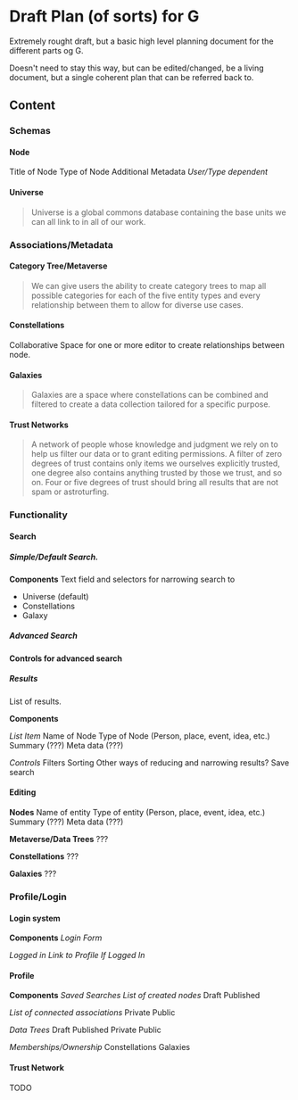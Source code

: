 # Draft Plan (of sorts) for G

Extremely rought draft, but a basic high level planning document for the
different parts og G.

Doesn't need to stay this way, but can be edited/changed, be a living document,
but a single coherent plan that can be referred back to.

## Content

### Schemas

#### Node

Title of Node
Type of Node
Additional Metadata *User/Type dependent*

#### Universe

> Universe is a global commons database containing the base units we can all link
> to in all of our work.

### Associations/Metadata

#### Category Tree/Metaverse

> We can give users the ability to create category trees to map all possible
> categories for each of the five entity types and every relationship between
> them to allow for diverse use cases.

#### Constellations

Collaborative Space for one or more editor to create relationships between
node.

#### Galaxies

> Galaxies are a space where constellations can be combined and filtered to
> create a data collection tailored for a specific purpose.

#### Trust Networks

> A network of people whose knowledge and judgment we rely on to help us filter
> our data or to grant editing permissions. A filter of zero degrees of trust
> contains only items we ourselves explicitly trusted, one degree also contains
> anything trusted by those we trust, and so on. Four or five degrees of trust
> should bring all results that are not spam or astroturfing.

### Functionality

#### Search

##### Simple/Default Search.

**Components**
Text field and selectors for narrowing search to
* Universe (default)
* Constellations
* Galaxy

##### Advanced Search

**Controls for advanced search**

##### Results

List of results.

**Components**

*List Item*
Name of Node
Type of Node (Person, place, event, idea, etc.)
Summary (???)
Meta data (???)

*Controls*
Filters
Sorting
Other ways of reducing and narrowing results?
Save search

#### Editing

**Nodes**
Name of entity
Type of entity (Person, place, event, idea, etc.)
Summary (???)
Meta data (???)

**Metaverse/Data Trees**
???

**Constellations**
???

**Galaxies**
???

### Profile/Login

#### Login system

**Components**
*Login Form*

*Logged in Link to Profile If Logged In*

#### Profile

**Components**
*Saved Searches*
*List of created nodes*
Draft
Published

*List of connected associations*
Private
Public

*Data Trees*
Draft
Published
Private
Public

*Memberships/Ownership*
Constellations
Galaxies

#### Trust Network

TODO
